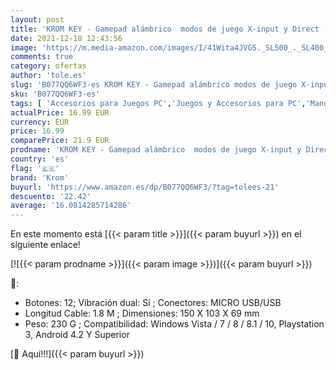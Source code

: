 ```yaml
---
layout: post
title: 'KROM KEY - Gamepad alámbrico  modos de juego X-input y Direct - input  joystick y gatillos analogicos  funcion turbo de disparo rapido  compatible con PC  Play station 3 y android 4 2  color negro'
date: 2021-12-18 12:43:56
image: 'https://m.media-amazon.com/images/I/41Wita4JVGS._SL500_._SL400_.jpg'
comments: true
category: ofertas
author: 'tole.es'
slug: 'B077QQ6WF3-es KROM KEY - Gamepad alámbrico modos de juego X-input y...'
sku: 'B077QQ6WF3-es'
tags: [ 'Accesorios para Juegos PC','Juegos y Accesorios para PC','Mandos de juego para PC','Mandos para PC','Videojuegos','android','krom', ]
actualPrice: 16.99 EUR
currency: EUR
price: 16.99
comparePrice: 21.9 EUR
prodname: 'KROM KEY - Gamepad alámbrico  modos de juego X-input y Direct - input  joystick y gatillos analogicos  funcion turbo de disparo rapido  compatible con PC  Play station 3 y android 4 2  color negro'
country: 'es'
flag: '🇪🇸'
brand: 'Krom'
buyurl: 'https://www.amazon.es/dp/B077QQ6WF3/?tag=tolees-21'
descuento: '22.42'
average: '16.0814285714286'
---
```


En este momento está [{{< param title >}}]({{< param buyurl >}}) en el siguiente enlace!

[![{{< param prodname >}}]({{< param image >}})]({{< param buyurl >}})

🔎:

- Botones: 12; Vibración dual: Sí ; Conectores: MICRO USB/USB
- Longitud Cable: 1.8 M ; Dimensiones: 150 X 103 X 69 mm
- Peso: 230 G ; Compatibilidad: Windows Vista / 7 / 8 / 8.1 / 10, Playstation 3, Android 4.2 Y Superior

[🛒 Aquí!!!]({{< param buyurl >}})
